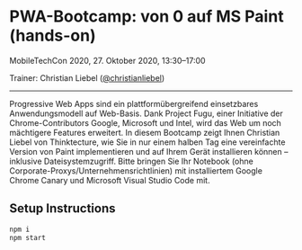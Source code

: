 # PWA-Bootcamp: von 0 auf MS Paint (hands-on)

MobileTechCon 2020, 27. Oktober 2020, 13:30–17:00

Trainer: Christian Liebel ([@christianliebel](https://twitter.com/christianliebel))

---

Progressive Web Apps sind ein plattformübergreifend einsetzbares Anwendungsmodell auf Web-Basis. Dank Project Fugu, einer Initiative der Chrome-Contributors Google, Microsoft und Intel, wird das Web um noch mächtigere Features erweitert. In diesem Bootcamp zeigt Ihnen Christian Liebel von Thinktecture, wie Sie in nur einem halben Tag eine vereinfachte Version von Paint implementieren und auf Ihrem Gerät installieren können – inklusive Dateisystemzugriff. Bitte bringen Sie Ihr Notebook (ohne Corporate-Proxys/Unternehmensrichtlinien) mit installiertem Google Chrome Canary und Microsoft Visual Studio Code mit.

## Setup Instructions

```sh
npm i
npm start
```
